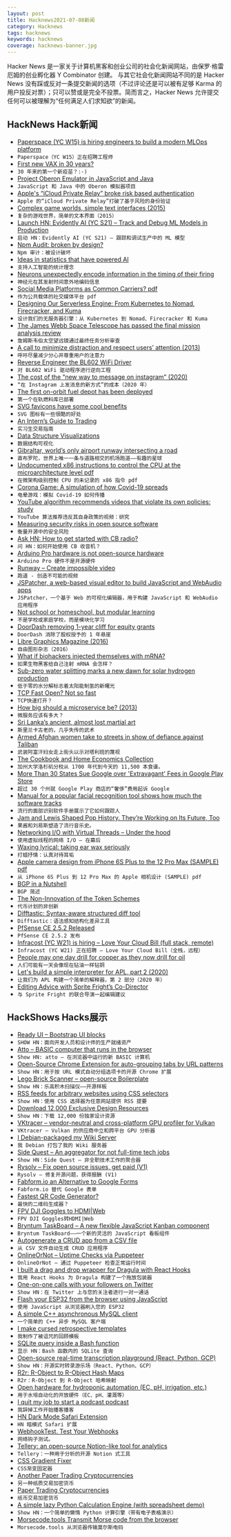 ```yaml
---
layout: post
title: Hacknews2021-07-08新闻
category: Hacknews
tags: hacknews
keywords: hacknews
coverage: hacknews-banner.jpg
---
```


Hacker News 是一家关于计算机黑客和创业公司的社会化新闻网站，由保罗·格雷厄姆的创业孵化器 Y Combinator 创建。
与其它社会化新闻网站不同的是 Hacker News 没有踩或反对一条提交新闻的选项（不过评论还是可以被有足够 Karma 的用户投反对票）；只可以赞或是完全不投票。简而言之，Hacker News 允许提交任何可以被理解为“任何满足人们求知欲”的新闻。

## HackNews Hack新闻


- [Paperspace (YC W15) is hiring engineers to build a modern MLOps platform](https://www.paperspace.com/careers)
- `Paperspace（YC W15）正在招聘工程师`
- [First new VAX in 30 years?](http://mail-index.netbsd.org/port-vax/2021/07/03/msg003899.html)
- `30 年来的第一个新疫苗？:-)`
- [Project Oberon Emulator in JavaScript and Java](https://schierlm.github.io/OberonEmulator/)
- `JavaScript 和 Java 中的 Oberon 模拟器项目`
- [Apple's “iCloud Private Relay” broke risk based authentication](https://zitadel.ch/blog/imo-rba-is-broken/)
- `Apple 的“iCloud Private Relay”打破了基于风险的身份验证`
- [Complex game worlds, simple text interfaces (2015)](https://egamebook.com/blog/complex-systems-simple-interface/)
- `复杂的游戏世界，简单的文本界面（2015）`
- [Launch HN: Evidently AI (YC S21) – Track and Debug ML Models in Production](item?id=27760627)
- `启动 HN：Evidently AI (YC S21) – 跟踪和调试生产中的 ML 模型`
- [Npm Audit: broken by design?](https://overreacted.io/npm-audit-broken-by-design/)
- `Npm 审计：被设计破坏`
- [Ideas in statistics that have powered AI](https://news.columbia.edu/news/top-10-ideas-statistics-ai)
- `支持人工智能的统计理念`
- [Neurons unexpectedly encode information in the timing of their firing](https://www.quantamagazine.org/a-new-kind-of-information-coding-seen-in-the-human-brain-20210707/)
- `神经元在其发射时间意外地编码信息`
- [Social Media Platforms as Common Carriers? pdf](https://www2.law.ucla.edu/volokh/carrier.pdf)
- `作为公共载体的社交媒体平台 pdf`
- [Designing Our Serverless Engine: From Kubernetes to Nomad, Firecracker, and Kuma](https://www.koyeb.com/blog/the-koyeb-serverless-engine-from-kubernetes-to-nomad-firecracker-and-kuma)
- `设计我们的无服务器引擎：从 Kubernetes 到 Nomad、Firecracker 和 Kuma`
- [The James Webb Space Telescope has passed the final mission analysis review](https://www.asc-csa.gc.ca/eng/satellites/jwst/news.asp)
- `詹姆斯韦伯太空望远镜通过最终任务分析审查`
- [A call to minimize distraction and respect users’ attention (2013)](http://www.minimizedistraction.com/)
- `呼吁尽量减少分心并尊重用户的注意力`
- [Reverse Engineer the BL602 WiFi Driver](https://lupyuen.github.io/articles/wifi)
- `对 BL602 WiFi 驱动程序进行逆向工程`
- [The cost of the “new way to message on instagram” (2020)](https://www.eff.org/deeplinks/2020/10/cost-new-way-message-instagram)
- `“在 Instagram 上发消息的新方式”的成本（2020 年）`
- [The first on-orbit fuel depot has been deployed](https://orbitalindex.com/archive/2021-07-07-Issue-124/#a-first-on-orbit-fuel-depot-has-been-deployed)
- `第一个在轨燃料库已部署`
- [SVG favicons have some cool benefits](https://austingil.com/svg-favicons/)
- `SVG 图标有一些很酷的好处`
- [An Intern’s Guide to Trading](https://www.nasdaq.com/articles/an-interns-guide-to-trading-2021-07-01)
- `实习生交易指南`
- [Data Structure Visualizations](https://www.cs.usfca.edu/~galles/visualization/Algorithms.html)
- `数据结构可视化`
- [Gibraltar, world’s only airport runway intersecting a road](https://www.amusingplanet.com/2011/11/gibraltar-airport-worlds-only-airport.html?m=1)
- `直布罗陀，世界上唯一一条与道路相交的机场跑道——有趣的星球`
- [Undocumented x86 instructions to control the CPU at the microarchitecture level pdf](https://raw.githubusercontent.com/chip-red-pill/udbgInstr/main/paper/undocumented_x86_insts_for_uarch_control.pdf)
- `在微架构级别控制 CPU 的未记录的 x86 指令 pdf`
- [Corona Game: A simulation of how Covid-19 spreads](https://koronahra.cz/game)
- `电晕游戏：模拟 Covid-19 如何传播`
- [YouTube algorithm recommends videos that violate its own policies: study](https://foundation.mozilla.org/en/blog/mozilla-investigation-youtube-algorithm-recommends-videos-that-violate-the-platforms-very-own-policies/)
- `YouTube 算法推荐违反其自身政策的视频：研究`
- [Measuring security risks in open source software](https://security.googleblog.com/2021/07/measuring-security-risks-in-open-source.html)
- `衡量开源中的安全风险`
- [Ask HN: How to get started with CB radio?](item?id=27728154)
- `问 HN：如何开始使用 CB 收音机？`
- [Arduino Pro hardware is not open-source hardware](https://blog.adafruit.com/2021/07/07/arduino-pro-hardware-is-not-open-source-hardware/)
- `Arduino Pro 硬件不是开源硬件`
- [Runway – Create impossible video](https://runwayml.com/)
- `跑道 - 创造不可能的视频`
- [JSPatcher, a web-based visual editor to build JavaScript and WebAudio apps](https://webaudioconf2021.com/paper-a-2/)
- `JSPatcher，一个基于 Web 的可视化编辑器，用于构建 JavaScript 和 WebAudio 应用程序`
- [Not school or homeschool, but modular learning](https://manisharoses.medium.com/not-school-or-homeschooling-but-modular-learning-5233927f8fc9)
- `不是学校或家庭学校，而是模块化学习`
- [DoorDash removing 1-year cliff for equity grants](https://blog.doordash.com/aligning-reward-with-impact-an-update-to-our-equity-vesting-approach-96bf61d21eda)
- `DoorDash 消除了股权授予的 1 年悬崖`
- [Libre Graphics Magazine (2016)](https://libregraphicsmag.com/)
- `自由图形杂志（2016）`
- [What if biohackers injected themselves with mRNA?](https://www.economist.com/what-if/2021/07/03/what-if-biohackers-injected-themselves-with-mrna)
- `如果生物黑客给自己注射 mRNA 会怎样？`
- [Sub-zero water splitting marks a new dawn for solar hydrogen production](https://www.chemistryworld.com/news/sub-zero-water-splitting-marks-a-new-dawn-for-solar-hydrogen-production/4013887.article)
- `低于零的水分解标志着太阳能制氢的新曙光`
- [TCP Fast Open? Not so fast](https://blog.apnic.net/2021/07/05/tcp-fast-open-not-so-fast/)
- `TCP快速打开？`
- [How big should a microservice be? (2013)](https://bovon.org/archives/350)
- `微服务应该有多大？`
- [Sri Lanka’s ancient, almost lost martial art](https://www.atlasobscura.com/articles/angampora-sri-lanka-martial-art)
- `斯里兰卡古老的，几乎失传的武术`
- [Armed Afghan women take to streets in show of defiance against Taliban](https://www.theguardian.com/world/2021/jul/07/armed-afghan-women-take-to-streets-in-show-of-defiance-against-taliban)
- `武装阿富汗妇女走上街头以示对塔利班的蔑视`
- [The Cookbook and Home Economics Collection](https://archive.org/details/cbk?&sort=-downloads&page=1)
- `加州大学洛杉矶分校从 1700 年代到今天的 11,500 本食谱。`
- [More Than 30 States Sue Google over 'Extravagant' Fees in Google Play Store](https://www.npr.org/2021/07/07/1013934643/more-than-30-states-sue-google-over-extravagant-fees-in-google-play-store)
- `超过 30 个州就 Google Play 商店的“奢侈”费用起诉 Google`
- [Manual for a popular facial recognition tool shows how much the software tracks](https://themarkup.org/privacy/2021/07/06/this-manual-for-a-popular-facial-recognition-tool-shows-just-how-much-the-software-tracks-people)
- `流行的面部识别软件手册展示了它如何跟踪人`
- [Jam and Lewis Shaped Pop History. They’re Working on Its Future, Too](https://www.nytimes.com/2021/07/06/arts/music/jimmy-jam-terry-lewis.html)
- `果酱和刘易斯塑造了流行音乐史。`
- [Networking I/O with Virtual Threads – Under the hood](https://inside.java/2021/05/10/networking-io-with-virtual-threads/)
- `使用虚拟线程的网络 I/O – 在幕后`
- [Waxing lyrical: taking ear wax seriously](https://pmj.bmj.com/content/97/1149/475.full)
- `打蜡抒情：认真对待耳垢`
- [Apple camera design from iPhone 6S Plus to the 12 Pro Max (SAMPLE) pdf](https://www.systemplus.fr/wp-content/uploads/2021/06/SPR21553_Camera-Module-Comparison-Vol.-2-iPhone-Evolution_Sample.pdf)
- `从 iPhone 6S Plus 到 12 Pro Max 的 Apple 相机设计 (SAMPLE) pdf`
- [BGP in a Nutshell](https://www.bodunhu.com/blog/posts/bgp-in-a-nutshell/)
- `BGP 简述`
- [The Non-Innovation of the Token Schemes](https://www.stephendiehl.com/blog/non-innovation.html)
- `代币计划的非创新`
- [Difftastic: Syntax-aware structured diff tool](https://github.com/wilfred/difftastic)
- `Difftastic：语法感知结构化差异工具`
- [PfSense CE 2.5.2 Released](https://www.servethehome.com/pfsense-ce-2-5-2-released-with-updates/)
- `PfSense CE 2.5.2 发布`
- [Infracost (YC W21) is hiring – Love Your Cloud Bill (full stack, remote)](https://www.ycombinator.com/companies/infracost/jobs/mOkwnEY-senior-full-stack-engineer)
- `Infracost (YC W21) 正在招聘 – Love Your Cloud Bill（全栈，远程）`
- [People may one day drill for copper as they now drill for oil](https://www.economist.com/science-and-technology/2021/07/07/people-may-one-day-drill-for-copper-as-they-now-drill-for-oil)
- `人们可能有一天会像现在钻油一样钻铜`
- [Let's build a simple interpreter for APL, part 2 (2020)](https://mathspp.com/blog/lsbasi-apl-part2)
- `让我们为 APL 构建一个简单的解释器，第 2 部分（2020 年）`
- [Editing Advice with Sprite Fright’s Co-Director](https://cloud.blender.org/blog/editing-advice-with-sprite-frights-co-director/)
- `与 Sprite Fright 的联合导演一起编辑建议`


## HackShows Hacks展示

- [  Ready UI – Bootstrap UI blocks](https://readyui.co/)
- `SHOW HN：面向开发人员和设计师的生产就绪资产`
- [ Atto – BASIC computer that runs in the browser](https://jamesl.me/atto/)
- `Show HN: atto – 在浏览器中运行的新 BASIC 计算机`
- [ Open-Source Chrome Extension for auto-grouping tabs by URL patterns](https://github.com/jdhayford/acid-tabs-extension)
- `Show HN：用于按 URL 模式自动分组选项卡的开源 Chrome 扩展`
- [ Lego Brick Scanner – open-source Boilerplate](https://github.com/GistNoesis/BrickRegistration)
- `Show HN：乐高积木扫描仪——开源样板`
- [ RSS feeds for arbitrary websites using CSS selectors](https://feed-me-up-scotty.vincenttunru.com/)
- `Show HN：使用 CSS 选择器为任意网站提供 RSS 提要`
- [ Download 12,000 Exclusive Design Resources](https://www.uihut.com/)
- `Show HN：下载 12,000 份独家设计资源`
- [ VKtracer – vendor-neutral and cross-platform GPU profiler for Vulkan](https://www.vktracer.com/)
- `VKtracer – Vulkan 的供应商中立和跨平台 GPU 分析器`
- [ I Debian-packaged my Wiki Server](https://gitlab.com/moasdawiki/moasdawiki-server/-/tree/master/installer/linux/debian)
- `我 Debian 打包了我的 Wiki 服务器`
- [ Side Quest – An aggregator for not full-time tech jobs](https://sidequestjobs.com/)
- `Show HN：Side Quest – 非全职技术工作的聚合器`
- [ Rysolv – Fix open source issues, get paid (V1)](https://rysolv.com/)
- `Rysolv – 修复开源问题，获得报酬 (V1)`
- [ Fabform.io an Alternative to Google Forms](https://fabform.io)
- `Fabform.io 替代 Google 表单`
- [ Fastest QR Code Generator?](https://qrosscodes.com/)
- `最快的二维码生成器？`
- [ FPV DJI Goggles to HDMI|Web](https://github.com/filippofinke/dji-web)
- `FPV DJI Goggles转HDMI|Web`
- [ Bryntum TaskBoard – A new flexible JavaScript Kanban component](https://www.bryntum.com/blog/announcing-bryntum-taskboard/)
- `Bryntum TaskBoard——一个新的灵活的 JavaScript 看板组件`
- [ Autogenerate a CRUD app from a CSV file](https://retool.com/utilities/generate-app-from-csv)
- `从 CSV 文件自动生成 CRUD 应用程序`
- [ OnlineOrNot – Uptime Checks via Puppeteer](https://onlineornot.com/browser-checks)
- `OnlineOrNot – 通过 Puppeteer 检查正常运行时间`
- [ I built a drag and drop wrapper for Dragula with React Hooks](https://github.com/jpribyl/react-hook-dragula)
- `我用 React Hooks 为 Dragula 构建了一个拖放包装器`
- [ One-on-one calls with your followers on Twitter](https://twixy.live/)
- `Show HN：在 Twitter 上与您的关注者进行一对一通话`
- [ Flash your ESP32 from the browser using JavaScript](https://github.com/toitware/esptool.js)
- `使用 JavaScript 从浏览器刷入您的 ESP32`
- [ A simple C++ asynchronous MySQL client](https://github.com/sogou/workflow/blob/master/docs/en/tutorial-12-mysql_cli.md)
- `一个简单的 C++ 异步 MySQL 客户端`
- [ I make cursed retrospective templates](https://sonnet.io/posts/starfish/)
- `我制作了被诅咒的回顾模板`
- [ SQLite query inside a Bash function](item?id=27762201)
- `显示 HN：Bash 函数内的 SQLite 查询`
- [ Open-source real-time transcription playground (React, Python, GCP)](https://github.com/saharmor/realtime-transcription-playground)
- `Show HN：开源实时转录游乐场（React、Python、GCP）`
- [ R2r: R-Object to R-Object Hash Maps](https://github.com/vgherard/r2r)
- `R2r：R-Object 到 R-Object 哈希映射`
- [ Open hardware for hydroponic automation (EC, pH, irrigation, etc.)](https://github.com/hydromisc/hydromisc)
- `用于水培自动化的开放硬件（EC、pH、灌溉等）`
- [ I quit my job to start a podcast podcast](https://open.spotify.com/episode/1ktQ8At5NlH0yVtTp2TRP4?si=cd2a4579e0844b2a)
- `我辞掉工作开始播客播客`
- [ HN Dark Mode Safari Extension](https://apps.apple.com/us/app/darker-news-for-safari/id1562920743?mt=12)
- `HN 暗模式 Safari 扩展`
- [ WebhookTest. Test Your Webhooks](https://webhooktest.com/)
- `网络钩子测试。`
- [ Tellery: an open-source Notion-like tool for analytics](https://tellery.io/)
- `Tellery：一种用于分析的开源 Notion 式工具`
- [ CSS Gradient Fixer](https://www.da.vidbuchanan.co.uk/widgets/css-gradient-fixer/)
- `CSS渐变固定器`
- [ Another Paper Trading Cryptocurrencies](https://bitcoinvsaltcoins.com)
- `另一种纸质交易加密货币`
- [ Paper Trading Cryptocurrencies](https://grpco.in/)
- `纸币交易加密货币`
- [ A simple lazy Python Calculation Engine (with spreadsheet demo)](https://github.com/bsdz/calcengine)
- `Show HN：一个简单的懒惰 Python 计算引擎（带有电子表格演示）`
- [ Morsecode.tools Transmit Morse code from the browser](https://morsecode.tools/)
- `Morsecode.tools 从浏览器传输莫尔斯电码`

